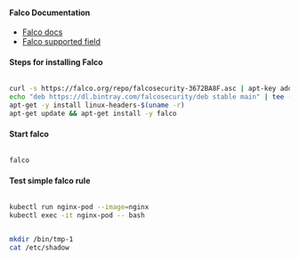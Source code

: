 #### Falco Documentation

- [Falco docs](https://falco.org/docs/)
- [Falco supported field](https://falco.org/docs/rules/supported-fields/)

#### Steps for installing Falco

```sh

curl -s https://falco.org/repo/falcosecurity-3672BA8F.asc | apt-key add -
echo "deb https://dl.bintray.com/falcosecurity/deb stable main" | tee -a /etc/apt/sources.list.d/falcosecurity.list
apt-get -y install linux-headers-$(uname -r)
apt-get update && apt-get install -y falco

```

#### Start falco

```sh

falco

```

#### Test simple falco rule

```sh

kubectl run nginx-pod --image=nginx
kubectl exec -it nginx-pod -- bash

```

```sh

mkdir /bin/tmp-1
cat /etc/shadow

```
